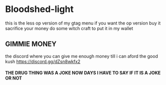 # Bloodshed-light
this is the less op version of my gtag menu if you want the op version buy it sacrifice your money do some witch craft to put it in my wallet
## GIMMIE MONEY

the discord where you can give me enough money till i can aford the good kush https://discord.gg/dZsn8wkfx2

#### THE DRUG THING WAS A JOKE NOW DAYS I HAVE TO SAY IF IT IS A JOKE OR NOT
